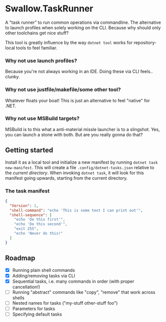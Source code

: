 # Swallow.TaskRunner

A "task runner" to run common operations via commandline. The alternative to launch profiles when solely working on the CLI. Because why should only
other toolchains get nice stuff?

This tool is greatly influence by the way `dotnet tool` works for repository-local tools to feel familiar.

### Why not use launch profiles?
Because you're not always working in an IDE. Doing these via CLI feels.. clunky.

### Why not use justfile/makefile/some other tool?
Whatever floats your boat! This is just an alternative to feel "native" for .NET.

### Why not use MSBuild targets?
MSBuild is to this what a anti-material missle launcher is to a slingshot. Yes, you can launch a stone with both. But are you really gonna do that?

## Getting started

Install it as a local tool and initialize a new manifest by running `dotnet task new-manifest`. This will create a file `.config/dotnet-tasks.json`
relative to the _current directory_. When invoking `dotnet task`, it will look for this manifest going upwards, starting from the current directory.

### The task manifest

```json
{
  "Version": 1,
  "shell-command": "echo 'This is some text I can print out'",
  "shell-sequence": [
    "echo 'Do this first'",
    "echo 'Do this second'",
    "exit 255",
    "echo 'Never do this!"
  ]
}
```

## Roadmap

- [x] Running plain shell commands
- [x] Adding/removing tasks via CLI
- [x] Sequential tasks, i.e. many commands in order (with proper cancellation!)
- [ ] Running "abstract" commands like "copy", "remove" that work across shells
- [ ] Nested names for tasks ("my-stuff other-stuff foo")
- [ ] Parameters for tasks
- [ ] Specifying default tasks
